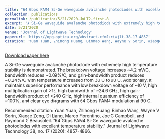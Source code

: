 ```yaml
---
title: "64 Gbps PAM4 Si-Ge waveguide avalanche photodiodes with excellent temperature stability"
collection: publications
permalink: /publication/5/21/2020-JoLT2-first-8
excerpt: 'A Si-Ge waveguide avalanche photodiode with extremely high temperature stability is demonstrated. The breakdown voltage increases ~4.2 mV/C, bandwidth reduces ~0.09%/C, and gain-bandwidth product reduces ~0.24%/C with temperature increased from 30 C to 90 C. Additionally, it maintains superior performance with low breakdown voltage of ~10 V, high multiplication gain of >15, high bandwidth of ~24.6 GHz, high gain-bandwidth product of >240 GHz, high internal quantum efficiency of ~100%, and clear eye diagrams with 64 Gbps PAM4 modulation at 90 C.'
date: 5/21/2020
venue: 'Journal of Lightwave Technology'
paperurl: 'https://opg.optica.org/abstract.cfm?uri=jlt-38-17-4857'
citation: 'Yuan Yuan, Zhihong Huang, Binhao Wang, Wayne V Sorin, Xiaoge Zeng, Di Liang, Marco Fiorentino, Joe C Campbell, and Raymond G Beausoleil. &quot;64 Gbps PAM4 Si-Ge waveguide avalanche photodiodes with excellent temperature stability.&quot; Journal of Lightwave Technology 38, no. 17 (2020): 4857-4866.'
---
```


<a href='https://opg.optica.org/abstract.cfm?uri=jlt-38-17-4857'>Download paper here</a>

A Si-Ge waveguide avalanche photodiode with extremely high temperature stability is demonstrated. The breakdown voltage increases ~4.2 mV/C, bandwidth reduces ~0.09%/C, and gain-bandwidth product reduces ~0.24%/C with temperature increased from 30 C to 90 C. Additionally, it maintains superior performance with low breakdown voltage of ~10 V, high multiplication gain of >15, high bandwidth of ~24.6 GHz, high gain-bandwidth product of >240 GHz, high internal quantum efficiency of ~100%, and clear eye diagrams with 64 Gbps PAM4 modulation at 90 C.

Recommended citation: Yuan Yuan, Zhihong Huang, Binhao Wang, Wayne V Sorin, Xiaoge Zeng, Di Liang, Marco Fiorentino, Joe C Campbell, and Raymond G Beausoleil. "64 Gbps PAM4 Si-Ge waveguide avalanche photodiodes with excellent temperature stability." Journal of Lightwave Technology 38, no. 17 (2020): 4857-4866.
